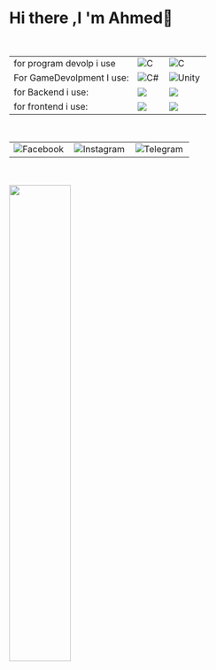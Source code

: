 # Hi there ,I 'm Ahmed👋

<br/>
<table border="0" style="border: none!important;">
<tr style="border: none!important;">
<td>for program devolp i use</td>

<td style="border: none!important;"> <img align="left" alt="C" src="https://img.shields.io/badge/python-3670A0?style=for-the-badge&logo=python&logoColor=ffdd54"/></td>
<td style="border: none!important;"> <img align="left" alt="C" src="https://img.shields.io/badge/c-%2300599C.svg?style=for-the-badge&logo=c&logoColor=white"/></td>
</tr>
<tr>
<td>For GameDevolpment I use:</td>
<td><img align="left" alt="C#" src="https://img.shields.io/badge/c%23-%23239120.svg?style=for-the-badge&logo=c-sharp&logoColor=white"/></td>
<td><img align="left" alt="Unity" src="https://img.shields.io/badge/unity-%23000000.svg?style=for-the-badge&logo=unity&logoColor=white"/></td>
</tr>
<tr><td>for Backend i use:</td>
<td><img src="https://img.shields.io/badge/mysql-%2300f.svg?style=for-the-badge&logo=mysql&logoColor=white"></td>
<td><img src="https://img.shields.io/badge/php-%23777BB4.svg?style=for-the-badge&logo=php&logoColor=white"></td>
</tr>
<tr><td>for frontend i use:</td>
<td><img src="https://img.shields.io/badge/css3-%231572B6.svg?style=for-the-badge&logo=css3&logoColor=white"></td>
<td><img src="https://img.shields.io/badge/html5-%23E34F26.svg?style=for-the-badge&logo=html5&logoColor=white"></td>
</table>

<br/><be/>
<table border="0" style="border: none!important;">
<tr style="border: none!important;">


<td style="border: none!important;"> <a href="https://www.facebook.com/ahmed.achour.rtx3090TI"><img align="left" alt="Facebook" src="https://img.shields.io/badge/Facebook-%231877F2.svg?style=for-the-badge&logo=Facebook&logoColor=white"/></a></td>
<td><a href="http://instagram.com/ahmed.achour.py"><img align="left" alt="Instagram" src="https://img.shields.io/badge/Instagram-%23E4405F.svg?style=for-the-badge&logo=Instagram&logoColor=white"/></a></td>
<td><a href="https://t.me/21692814259"><img align="left" alt="Telegram" src="https://img.shields.io/badge/Telegram-2CA5E0?style=for-the-badge&logo=telegram&logoColor=white"/></a></td>

</tr>
</table>
<br/>
<br/>
<img align="center" src="https://github-readme-stats.vercel.app/api?username=17med&show_icons=true&theme=radical" width="47%"/>
